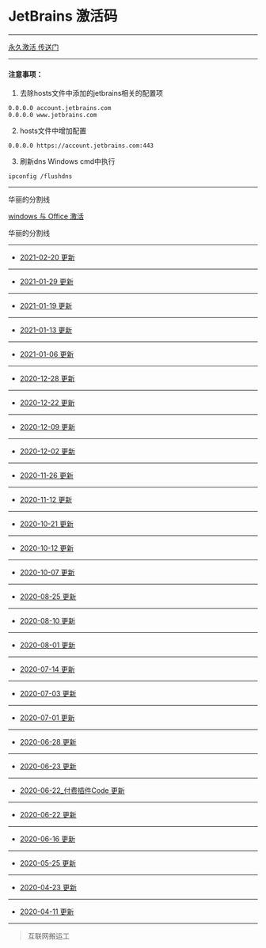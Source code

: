 # JetBrains 激活码

------

[永久激活 传送门](creak/README.md)

------


#### 注意事项：

1. 去除hosts文件中添加的jetbrains相关的配置项
```ssh
0.0.0.0 account.jetbrains.com
0.0.0.0 www.jetbrains.com
```
2. hosts文件中增加配置
```ssh
0.0.0.0 https://account.jetbrains.com:443
```
3. 刷新dns
Windows cmd中执行
```ssh
ipconfig /flushdns
```

------

华丽的分割线

[windows 与 Office 激活](win_office_creak/README.md)

华丽的分割线

------

- [2021-02-20 更新](licenses/2021/2021-02-20.md)

------

- [2021-01-29 更新](licenses/2021/2021-01-29.md)

------

- [2021-01-19 更新](licenses/2021/2021-01-19.md)

------

- [2021-01-13 更新](licenses/2021/2021-01-13.md)

------

- [2021-01-06 更新](licenses/2021/2021-01-06.md)

------

- [2020-12-28 更新](licenses/2020/2020-12-28.md)

------

- [2020-12-22 更新](licenses/2020/2020-12-22.md)

------

- [2020-12-09 更新](licenses/2020/2020-12-09.md)

------

- [2020-12-02 更新](licenses/2020/2020-12-02.md)

------

- [2020-11-26 更新](licenses/2020/2020-11-26.md)

------

- [2020-11-12 更新](licenses/2020/2020-11-12.md)

------

- [2020-10-21 更新](licenses/2020/2020-10-21.md)

------

- [2020-10-12 更新](licenses/2020/2020-10-12.md)

------

- [2020-10-07 更新](licenses/2020/2020-10-07.md)

------

- [2020-08-25 更新](licenses/2020/2020-08-25.md)

------

- [2020-08-10 更新](licenses/2020/2020-08-10.md)

------

- [2020-08-01 更新](licenses/2020/2020-08-01.md)

------

- [2020-07-14 更新](licenses/2020/2020-07-14.md)

------

- [2020-07-03 更新](licenses/2020/2020-07-03.md)

------

- [2020-07-01 更新](licenses/2020/2020-07-01.md)

------

- [2020-06-28 更新](licenses/2020/2020-06-28.md)

------

- [2020-06-23 更新](licenses/2020/2020-06-23.md)

------

- [2020-06-22_付费插件Code 更新](licenses/2020/2020-06-22_付费插件Code.md)

------

- [2020-06-22 更新](licenses/2020/2020-06-22.md)

------

- [2020-06-16 更新](licenses/2020/2020-06-16.md)

------

- [2020-05-25 更新](licenses/2020/2020-05-25.md)

------

- [2020-04-23 更新](licenses/2020/2020-04-23.md)

------

- [2020-04-11 更新](licenses/2020/2020-04-11.md)

------

> 互联网搬运工

